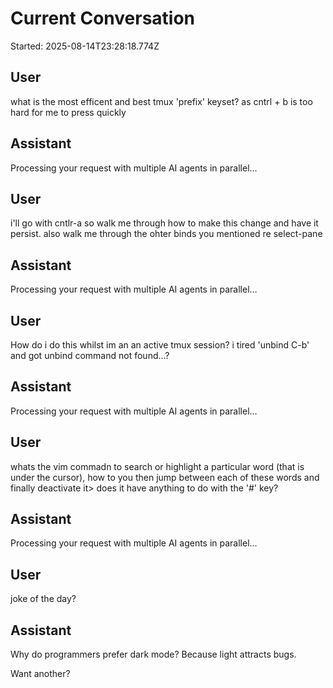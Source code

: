 # Current Conversation

Started: 2025-08-14T23:28:18.774Z


## User
what is the most efficent and best tmux 'prefix' keyset? as cntrl + b is too hard for me to press quickly

## Assistant
Processing your request with multiple AI agents in parallel...


## User
i'll go with cntlr-a so walk me through how to make this change and have it persist. also walk me through the ohter binds you mentioned  re select-pane

## Assistant
Processing your request with multiple AI agents in parallel...


## User
How do i do this whilst im an an active tmux session? i tired 'unbind C-b' and got unbind command not found...?

## Assistant
Processing your request with multiple AI agents in parallel...


## User
whats the vim commadn to search or highlight a particular word (that is under the cursor), how to you then jump between each of these words and finally deactivate it> does it have anything to do with the '#' key?

## Assistant
Processing your request with multiple AI agents in parallel...


## User
joke of the day?

## Assistant
Why do programmers prefer dark mode? Because light attracts bugs.

Want another?

